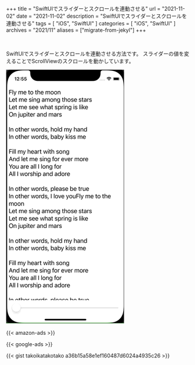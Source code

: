 +++
title =  "SwiftUIでスライダーとスクロールを連動させる"
url = "2021-11-02"
date = "2021-11-02"
description = "SwiftUIでスライダーとスクロールを連動させる"
tags = [
  "iOS",
  "SwiftUI"
]
categories = [
  "iOS",
  "SwiftUI"
]
archives = "2021/11"
aliases = ["migrate-from-jekyl"]
+++

<br>

SwiftUIでスライダーとスクロールを連動させる方法です。
スライダーの値を変えることでScrollViewのスクロールを動かしています。

![Image](1.gif)

<!-- Amazon Ads -->
{{< amazon-ads >}}

<!-- Google Ads -->
{{< google-ads >}}

{{< gist takoikatakotako a36b15a58e1ef160487d6024a4935c26 >}}
